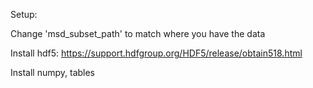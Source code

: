 Setup:

Change 'msd_subset_path' to match where you have the data

Install hdf5: https://support.hdfgroup.org/HDF5/release/obtain518.html

Install numpy, tables


